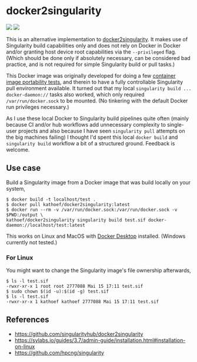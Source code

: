 # docker2singularity

![](https://github.com/kathoef/docker2singularity/actions/workflows/test-docker-image.yml/badge.svg?branch=main&event=push&event=workflow_dispatch)
![](https://shields.io/docker/image-size/kathoef/docker2singularity/latest)

This is an alternative implementation to [docker2singularity](https://github.com/singularityhub/docker2singularity).
It makes use of Singularity build capabilities only and does not rely on Docker in Docker and/or granting host device root capabilities via the `--privileged` flag.
(Which should be done only if absolutely necessary, can be considered bad practice, and is not required for simple Singularity build or pull tasks.)

This Docker image was originally developed for doing a few [container image portability tests](https://github.com/ExaESM-WP4/Batch-scheduler-Singularity-bindings/blob/e4be0220f8938b9cc3275267bc44be44e925b3ea/test_image_compatibility/), and therein to have a fully controllable Singularity pull environment available.
It turned out that my local `singularity build ... docker-daemon://` tasks also worked, which only required `/var/run/docker.sock` to be mounted.
(No tinkering with the default Docker run privileges necessary.)

As I use these local Docker to Singularity build pipelines quite often (mainly because CI and/or hub workflows add unnecessary complexity to single-user projects and also because I have seen `singularity pull` attempts on the big machines failing) I thought I'd spent this local `docker build` and `singularity build` workflow a bit of a structured ground.
Feedback is welcome.

## Use case

Build a Singularity image from a Docker image that was build locally on your system,

```
$ docker build -t localhost/test .
$ docker pull kathoef/docker2singularity:latest
$ docker run --rm -v /var/run/docker.sock:/var/run/docker.sock -v $PWD:/output \
kathoef/docker2singularity singularity build test.sif docker-daemon://localhost/test:latest
```

This works on Linux and MacOS with [Docker Desktop](https://www.docker.com/products/docker-desktop) installed.
(Windows currently not tested.)

### For Linux

You might want to change the Singularity image's file ownership afterwards,

```
$ ls -l test.sif
-rwxr-xr-x 1 root root 2777088 Mai 15 17:11 test.sif
$ sudo chown $(id -u):$(id -g) test.sif
$ ls -l test.sif
-rwxr-xr-x 1 kathoef kathoef 2777088 Mai 15 17:11 test.sif
```

## References

* https://github.com/singularityhub/docker2singularity
* https://sylabs.io/guides/3.7/admin-guide/installation.html#installation-on-linux
* https://github.com/hpcng/singularity
